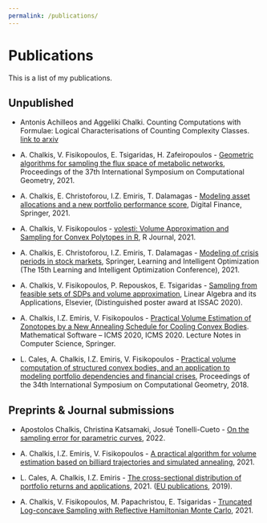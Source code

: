 ```yaml
---
permalink: /publications/
---
```


# Publications

This is a list of my publications. 



## Unpublished

- Antonis Achilleos and Aggeliki Chalki. Counting Computations with Formulae: Logical Characterisations of Counting Complexity Classes. <A href="https://arxiv.org/abs/2304.10334">link to arxiv</A>

- A. Chalkis, V. Fisikopoulos, E. Tsigaridas, H. Zafeiropoulos - <A href="https://drops.dagstuhl.de/opus/volltexte/2021/13820/">Geometric algorithms for sampling the flux space of metabolic networks</A>, Proceedings of the 37th International Symposium on Computational Geometry, 2021.
- A. Chalkis, E. Christoforou, I.Z. Emiris, T. Dalamagas - [Modeling asset allocations and a new portfolio performance score](https://link.springer.com/article/10.1007/s42521-021-00040-8), Digital Finance, Springer, 2021.

- A. Chalkis, V. Fisikopoulos - <A href="https://journal.r-project.org/archive/2021/RJ-2021-077/index.html">volesti: Volume Approximation and Sampling for Convex Polytopes in R</A>, R Journal, 2021.

- A. Chalkis, E. Christoforou, I.Z. Emiris, T. Dalamagas - [Modeling of crisis periods in stock markets](https://arxiv.org/abs/2103.13294), Springer,  Learning and Intelligent Optimization (The 15th Learning and Intelligent Optimization Conference), 2021.

- A. Chalkis, V. Fisikopoulos, P. Repouskos, E. Tsigaridas - <A href="https://hal.inria.fr/hal-02572792">Sampling from feasible sets of SDPs and volume approximation</A>, Linear Algebra and its Applications, Elsevier, (Distinguished poster award at ISSAC 2020).

- A. Chalkis, I.Z. Emiris, V. Fisikopoulos - <A href="https://link.springer.com/chapter/10.1007/978-3-030-52200-1_21">Practical Volume Estimation of Zonotopes by a New Annealing Schedule for Cooling Convex Bodies</A>. Mathematical Software – ICMS 2020, ICMS 2020. Lecture Notes in Computer Science, Springer.
  
- L. Cales, A. Chalkis, I.Z. Emiris, V. Fisikopoulos - <A href="https://drops.dagstuhl.de/opus/volltexte/2018/8732">Practical volume computation of structured convex bodies, and an application to modeling portfolio dependencies and financial crises</A>,
  Proceedings of the 34th International Symposium on Computational Geometry, 2018.

  

## Preprints & Journal submissions

- Apostolos Chalkis, Christina Katsamaki, Josué Tonelli-Cueto - [On the sampling error for parametric curves](https://arxiv.org/abs/2203.02832), 2022.

- A. Chalkis, I.Z. Emiris, V. Fisikopoulos - <A href="https://arxiv.org/abs/1905.05494">A practical algorithm for volume estimation based on billiard trajectories and simulated annealing</A>, 2021.
- L. Cales, A. Chalkis, I.Z. Emiris - [The cross-sectional distribution of portfolio returns and applications](https://arxiv.org/abs/2105.06573), 2021. ([EU publications](https://op.europa.eu/en/publication-detail/-/publication/a73b5ff1-7786-11e9-9f05-01aa75ed71a1/language-en), 2019).
- A. Chalkis, V. Fisikopoulos, M. Papachristou, E. Tsigaridas - [Truncated Log-concave Sampling with Reflective Hamiltonian Monte Carlo](https://arxiv.org/abs/2102.13068), 2021.

